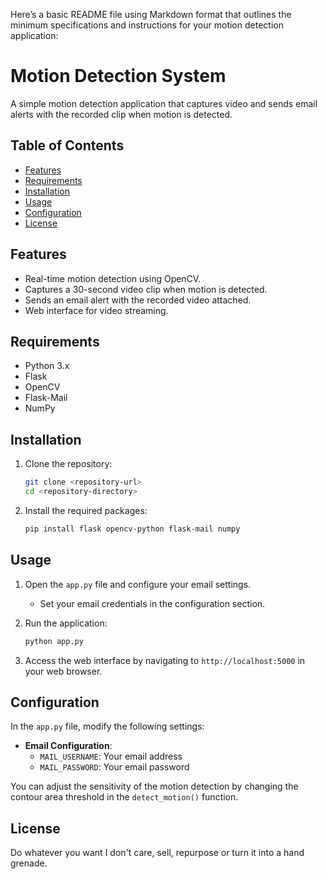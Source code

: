Here’s a basic README file using Markdown format that outlines the minimum specifications and instructions for your motion detection application:

# Motion Detection System

A simple motion detection application that captures video and sends email alerts with the recorded clip when motion is detected.

## Table of Contents

- [Features](#features)
- [Requirements](#requirements)
- [Installation](#installation)
- [Usage](#usage)
- [Configuration](#configuration)
- [License](#license)

## Features

- Real-time motion detection using OpenCV.
- Captures a 30-second video clip when motion is detected.
- Sends an email alert with the recorded video attached.
- Web interface for video streaming.

## Requirements

- Python 3.x
- Flask
- OpenCV
- Flask-Mail
- NumPy

## Installation

1. Clone the repository:
   ```bash
   git clone <repository-url>
   cd <repository-directory>
   ```

2. Install the required packages:
   ```bash
   pip install flask opencv-python flask-mail numpy
   ```

## Usage

1. Open the `app.py` file and configure your email settings.
   - Set your email credentials in the configuration section.

2. Run the application:
   ```bash
   python app.py
   ```

3. Access the web interface by navigating to `http://localhost:5000` in your web browser.

## Configuration

In the `app.py` file, modify the following settings:

- **Email Configuration**:
  - `MAIL_USERNAME`: Your email address
  - `MAIL_PASSWORD`: Your email password

You can adjust the sensitivity of the motion detection by changing the contour area threshold in the `detect_motion()` function.

## License

Do whatever you want I don't care, sell, repurpose or turn it into a hand grenade.
